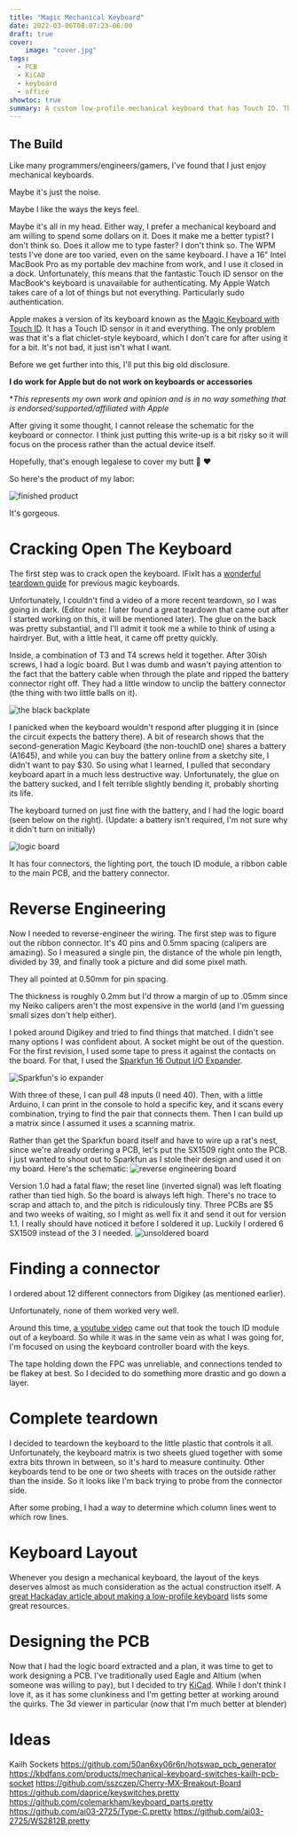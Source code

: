 ```yaml
---
title: "Magic Mechanical Keyboard"
date: 2022-03-06T08:07:23-06:00
draft: true
cover:
    image: "cover.jpg"
tags:
  - PCB
  - KiCAD
  - keyboard
  - office
showtoc: true
summary: A custom low-profile mechanical keyboard that has Touch ID. The Hannah Montana of keyboards, the best of both worlds.
---
```


## The Build

Like many programmers/engineers/gamers, I've found that I just enjoy mechanical keyboards.

Maybe it's just the noise.

Maybe I like the ways the keys feel.

Maybe it's all in my head.
Either way, I prefer a mechanical keyboard and am willing to spend some dollars on it.
Does it make me a better typist?
I don't think so.
Does it allow me to type faster? I don't think so. The WPM tests I've done are too varied, even on the same keyboard. I have a 16" Intel MacBook Pro as my portable dev machine from work, and I use it closed in a dock. Unfortunately, this means that the fantastic Touch ID sensor on the MacBook's keyboard is unavailable for authenticating.
My Apple Watch takes care of a lot of things but not everything.
Particularly sudo authentication.

Apple makes a version of its keyboard known as the [Magic Keyboard with Touch ID](https://www.apple.com/shop/product/MK293LL/A/magic-keyboard-with-touch-id-for-mac-models-with-apple-silicon-us-english).
It has a Touch ID sensor in it and everything.
The only problem was that it's a flat chiclet-style keyboard, which I don't care for after using it for a bit.
It's not bad, it just isn't what I want.

Before we get further into this, I'll put this big old disclosure.

**I do work for Apple but do not work on keyboards or accessories**

**This represents my own work and opinion _and is _in _no__ way something_ that is endorsed/supported/affiliated with Apple*

After giving it some thought, I cannot release the schematic for the keyboard or connector.
I think just putting this write-up is a bit risky so it will focus on the process rather than the actual device itself.

Hopefully, that's enough legalese to cover my butt 🤞 :heart:

So here's the product of my labor:

![finished product](finished_product.png)

It's gorgeous.

# Cracking Open The Keyboard

The first step was to crack open the keyboard. IFixIt has a [wonderful teardown guide](https://www.ifixit.com/Teardown/Magic+Keyboard+Teardown/50995) for previous magic keyboards.

Unfortunately, I couldn't find a video of a more recent teardown, so I was going in dark. (Editor note: I later found a great teardown that came out after I started working on this, it will be mentioned later).
The glue on the back was pretty substantial, and I'll admit it took me a while to think of using a hairdryer. But, with a little heat, it came off pretty quickly.

Inside, a combination of T3 and T4 screws held it together.
After 30ish screws, I had a logic board.
But I was dumb and wasn't paying attention to the fact that the battery cable when through the plate and ripped the battery connector right off.
They had a little window to unclip the battery connector (the thing with two little balls on it).

![the black backplate](backplate.png)

I panicked when the keyboard wouldn't respond after plugging it in (since the circuit expects the battery there).
A bit of research shows that the second-generation Magic Keyboard (the non-touchID one) shares a battery (A1645), and while you can buy the battery online from a sketchy site, I didn't want to pay $30. So using what I learned, I pulled that secondary keyboard apart in a much less destructive way. Unfortunately, the glue on the battery sucked, and I felt terrible slightly bending it, probably shorting its life.

The keyboard turned on just fine with the battery, and I had the logic board (seen below on the right). (Update: a battery isn't required, I'm not sure why it didn't turn on initially)

![logic board](logic_board.png)

It has four connectors, the lighting port, the touch ID module, a ribbon cable to the main PCB, and the battery connector.

# Reverse Engineering

Now I needed to reverse-engineer the wiring.
The first step was to figure out the ribbon connector.
It's 40 pins and 0.5mm spacing (calipers are amazing).
So I measured a single pin, the distance of the whole pin length, divided by 39, and finally took a picture and did some pixel math.

They all pointed at 0.50mm for pin spacing.

The thickness is roughly 0.2mm but I'd throw a margin of up to .05mm since my Neiko calipers aren't the most expensive in the world (and I'm guessing small sizes don't help either).

I poked around Digikey and tried to find things that matched.
I didn't see many options I was confident about.
A socket might be out of the question.
For the first revision, I used some tape to press it against the contacts on the board.
For that, I used the [Sparkfun 16 Output I/O Expander](https://www.sparkfun.com/products/13601).

![Sparkfun's io expander](sparkfun_io.jpg)

With three of these, I can pull 48 inputs (I need 40).
Then, with a little Arduino, I can print in the console to hold a specific key, and it scans every combination, trying to find the pair that connects them.
Then I can build up a matrix since I assumed it uses a scanning matrix.

Rather than get the Sparkfun board itself and have to wire up a rat's nest, since we're already ordering a PCB, let's put the SX1509 right onto the PCB.
I just wanted to shout out to Sparkfun as I stole their design and used it on my board.
Here's the schematic:
![reverse engineering board](ioexplorer_pcb_schematic.png)

Version 1.0 had a fatal flaw; the reset line (inverted signal) was left floating rather than tied high.
So the board is always left high.
There's no trace to scrap and attach to, and the pitch is ridiculously tiny.
Three PCBs are $5 and two weeks of waiting, so I might as well fix it and send it out for version 1.1.
I really should have noticed it before I soldered it up. Luckily I ordered 6 SX1509 instead of the 3 I needed.
![unsoldered board](ioexplorer_v10_unsoldered.jpg)

# Finding a connector

I ordered about 12 different connectors from Digikey (as mentioned earlier).

Unfortunately, none of them worked very well.

Around this time, [a youtube video](https://www.youtube.com/watch?time_continue=281&v=hz9Ek6fxX48&feature=emb_title) came out that took the touch ID module out of a keyboard.
So while it was in the same vein as what I was going for, I'm focused on using the keyboard controller board with the keys.

The tape holding down the FPC was unreliable, and connections tended to be flakey at best.
So I decided to do something more drastic and go down a layer.

# Complete teardown

I decided to teardown the keyboard to the little plastic that controls it all.
Unfortunately, the keyboard matrix is two sheets glued together with some extra bits thrown in between, so it's hard to measure continuity.
Other keyboards tend to be one or two sheets with traces on the outside rather than the inside.
So it looks like I'm back trying to probe from the connector side.

After some probing, I had a way to determine which column lines went to which row lines.


# Keyboard Layout

Whenever you design a mechanical keyboard, the layout of the keys deserves almost as much consideration as the actual construction itself.
A [great Hackaday article about making a low-profile keyboard](https://hackaday.com/2022/03/16/a-clear-guide-for-a-low-profile-bespoke-keyboard/) lists some great resources.


# Designing the PCB

Now that I had the logic board extracted and a plan, it was time to get to work designing a PCB.
I've traditionally used Eagle and Altium (when someone was willing to pay), but I decided to try [KiCad](https://www.kicad.org).
While I don't think I love it, as it has some clunkiness and I'm getting better at working around the quirks.
The 3d viewer in particular (now that I'm much better at blender)

# Ideas

Kailh Sockets
https://github.com/50an6xy06r6n/hotswap_pcb_generator
https://kbdfans.com/products/mechanical-keyboard-switches-kailh-pcb-socket
https://github.com/sszczep/Cherry-MX-Breakout-Board
https://github.com/daprice/keyswitches.pretty
https://github.com/colemarkham/keyboard_parts.pretty
https://github.com/ai03-2725/Type-C.pretty
https://github.com/ai03-2725/WS2812B.pretty

